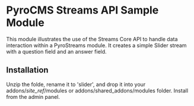 # PyroCMS Streams API Sample Module

This module illustrates the use of the Streams Core API to handle data interaction within a PyroStreams module. It creates a simple Slider stream with a question field and an answer field.

## Installation

Unzip the folde, rename it to 'slider', and drop it into your addons/_site\_ref_/modules or addons/shared\_addons/modules folder. Install from the admin panel.